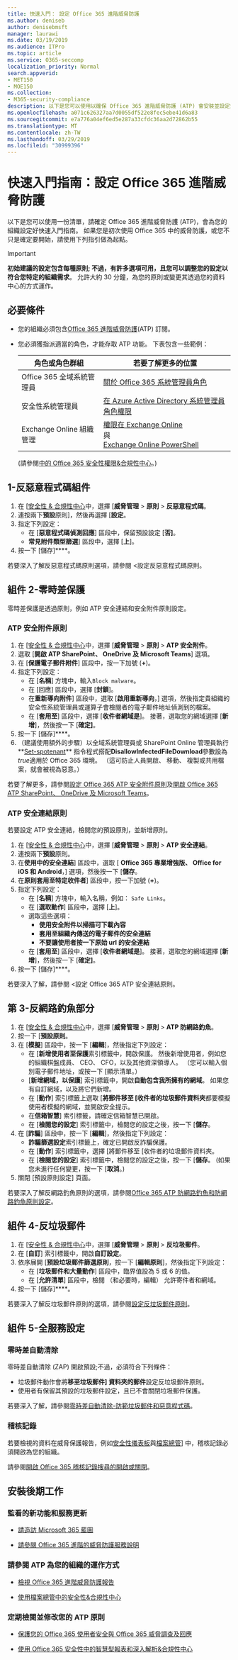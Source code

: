 ```yaml
---
title: 快速入門： 設定 Office 365 進階威脅防護
ms.author: deniseb
author: denisebmsft
manager: laurawi
ms.date: 03/19/2019
ms.audience: ITPro
ms.topic: article
ms.service: O365-seccomp
localization_priority: Normal
search.appverid:
- MET150
- MOE150
ms.collection:
- M365-security-compliance
description: 以下是您可以使用以確保 Office 365 進階威脅防護 (ATP) 會安裝並設定您組織快速入門指南。
ms.openlocfilehash: a071c626327aa7d0055df522e8fec5ebe41d6a83
ms.sourcegitcommit: e7a776a04ef6ed5e287a33cfdc36aa2d72862b55
ms.translationtype: MT
ms.contentlocale: zh-TW
ms.lasthandoff: 03/29/2019
ms.locfileid: "30999396"
---
```

# <a name="quick-start-guide-set-up-office-365-advanced-threat-protection"></a>快速入門指南：設定 Office 365 進階威脅防護

以下是您可以使用一份清單，請確定 Office 365 進階威脅防護 (ATP)，會為您的組織設定好快速入門指南。 如果您是初次使用 Office 365 中的威脅防護，或您不只是確定要開始，請使用下列指引做為起點。 

> [!IMPORTANT]
> **初始建議的設定包含每種原則; 不過，有許多選項可用，且您可以調整您的設定以符合您特定的組織需求**。 允許大約 30 分鐘，為您的原則或變更其透過您的資料中心的方式運作。

## <a name="prerequisites"></a>必要條件

- 您的組織必須包含[Office 365 進階威脅防護](office-365-atp.md)(ATP) 訂閱。

- 您必須獲指派適當的角色，才能存取 ATP 功能。 下表包含一些範例： 

    |角色或角色群組  |若要了解更多的位置  |
    |---------|---------|
    |Office 365 全域系統管理員 |[關於 Office 365 系統管理員角色](https://docs.microsoft.com/office365/admin/add-users/about-admin-roles)|
    |安全性系統管理員 |[在 Azure Active Directory 系統管理員角色權限](https://docs.microsoft.com/en-us/azure/active-directory/users-groups-roles/directory-assign-admin-roles)|
    |Exchange Online 組織管理 |[權限在 Exchange Online](https://docs.microsoft.com/en-us/exchange/permissions-exo/permissions-exo) <br>與<br> [Exchange Online PowerShell](https://docs.microsoft.com/powershell/exchange/exchange-online/exchange-online-powershell?view=exchange-ps)|

    (請參閱[中的 Office 365 安全性權限&amp;合規性中心](permissions-in-the-security-and-compliance-center.md)。)

## <a name="part-1---anti-malware"></a>1-反惡意程式碼組件

1. 在 [[安全性 & 合規性中心](https://protection.office.com)中，選擇 [**威脅管理** > **原則** > **反惡意程式碼**。
2. 連按兩下**預設**原則]，然後再選擇 [**設定**。
3. 指定下列設定：
    - 在 [**惡意程式碼偵測回應**] 區段中，保留預設設定 [**否]**。
    - **常見附件類型篩選**] 區段中，選擇 [**上**]。
4. 按一下 [儲存]****。

若要深入了解反惡意程式碼原則選項，請參閱 <<c0>設定反惡意程式碼原則。

## <a name="part-2---zero-day-protection"></a>組件 2-零時差保護

零時差保護是透過原則，例如 ATP 安全連結和安全附件原則設定。

### <a name="atp-safe-attachments-policies"></a>ATP 安全附件原則

1. 在 [[安全性 & 合規性中心](https://protection.office.com)中，選擇 [**威脅管理** > **原則** > **ATP 安全附件**。
2. 選取 [**開啟 ATP SharePoint、 OneDrive 及 Microsoft Teams**] 選項。
3. 在 [**保護電子郵件附件**] 區段中，按一下加號 (**+**)。
4. 指定下列設定：
    - 在 [**名稱**] 方塊中，輸入`Block malware`。
    - 在 [回應] 區段中，選擇 [**封鎖**]。
    - 在**重新導向附件**] 區段中，選取 [**啟用重新導向**，] 選項，然後指定貴組織的安全性系統管理員或運算子會檢閱者的電子郵件地址偵測到的檔案。
    - 在 [**套用至**] 區段中，選擇 [**收件者網域是**]。 接著，選取您的網域選擇 [**新增**]，然後按一下 [**確定]**。
5. 按一下 [儲存]****。
6. （建議使用額外的步驟）以全域系統管理員或 SharePoint Online 管理員執行**[Set-spotenant](https://docs.microsoft.com/powershell/module/sharepoint-online/Set-SPOTenant?view=sharepoint-ps)** 指令程式搭配**DisallowInfectedFileDownload**參數設為*true*適用於 Office 365 環境。 （這可防止人員開啟、 移動、 複製或共用檔案，就會被視為惡意。）  

若要了解更多，請參閱[設定 Office 365 ATP 安全附件原則](set-up-atp-safe-attachments-policies.md)及[開啟 Office 365 ATP SharePoint、 OneDrive 及 Microsoft Teams](turn-on-atp-for-spo-odb-and-teams.md)。

### <a name="atp-safe-links-policies"></a>ATP 安全連結原則

若要設定 ATP 安全連結，檢閱您的預設原則，並新增原則。

1. 在 [[安全性 & 合規性中心](https://protection.office.com)中，選擇 [**威脅管理** > **原則** > **ATP 安全連結**。
2. 連按兩下**預設**原則。
3. 在**使用中的安全連結**] 區段中，選取 [ **Office 365 專業增強版、 Office for iOS 和 Android**，] 選項，然後按一下 [**儲存**。
4. 在**原則套用至特定收件者**] 區段中，按一下加號 (**+**)。
5. 指定下列設定：
    - 在 [**名稱**] 方塊中，輸入名稱，例如： `Safe Links`。
    - 在 [**選取動作**] 區段中，選擇 [**上**]。
    - 選取這些選項：
        - **使用安全附件以掃描可下載內容** 
        - **套用至組織內傳送的電子郵件的安全連結**
        - **不要讓使用者按一下原始 url 的安全連結**
    - 在 [**套用至**] 區段中，選擇 [**收件者網域是**]。 接著，選取您的網域選擇 [**新增**]，然後按一下 [**確定]**。
6. 按一下 [儲存]****。

若要深入了解，請參閱 <<c0>設定 Office 365 ATP 安全連結原則。 

## <a name="part-3---anti-phishing"></a>第 3-反網路釣魚部分 

1. 在 [[安全性 & 合規性中心](https://protection.office.com)中，選擇 [**威脅管理** > **原則** > **ATP 防網路釣魚**。
2. 按一下 [**預設原則**。
3. 在 [**模擬**] 區段中，按一下 [**編輯**]，然後指定下列設定：
    -  在 [**新增使用者至保護**索引標籤中，開啟保護。 然後新增使用者，例如您的組織棋盤成員、 CEO、 CFO，以及其他資深領導人。 （您可以輸入個別電子郵件地址，或按一下 [顯示清單。）
    - [**新增網域，以保護**] 索引標籤中，開啟**自動包含我所擁有的網域**。 如果您有自訂網域，以及將它們新增。
    - 在 [**動作**] 索引標籤上選取 [**將郵件移至 [收件者的垃圾郵件資料夾**都要模擬使用者模擬的網域，並開啟安全提示。
    - 在**信箱智慧**] 索引標籤，請確定信箱智慧已開啟。
    - 在 [**檢閱您的設定**] 索引標籤中，檢閱您的設定之後，按一下 [**儲存**。
4. 在 [**詐騙**] 區段中，按一下 [**編輯**]，然後指定下列設定：
    - **詐騙篩選設定**索引標籤上，確定已開啟反詐騙保護。
    - 在 [**動作**] 索引標籤中，選擇 [將郵件移至 [收件者的垃圾郵件資料夾。
    - 在 [**檢閱您的設定**] 索引標籤中，檢閱您的設定之後，按一下 [**儲存**。 (如果您未進行任何變更，按一下 [**取消**。)
5. 關閉 [預設原則設定] 頁面。

若要深入了解反網路釣魚原則的選項，請參閱[Office 365 ATP 防網路釣魚和防網路釣魚原則設定](set-up-anti-phishing-policies.md)。

## <a name="part-4---anti-spam"></a>組件 4-反垃圾郵件

1. 在 [[安全性 & 合規性中心](https://protection.office.com)中，選擇 [**威脅管理** > **原則** > **反垃圾郵件**。
2. 在 [**自訂**] 索引標籤中，開啟**自訂設定**。
3. 依序展開 [**預設垃圾郵件篩選原則**，按一下 [**編輯原則**]，然後指定下列設定：
    - 在 [**垃圾郵件和大量動作**] 區段中，臨界值設為 5 或 6 的值。
    - 在 [**允許清單**] 區段中，檢閱 （和必要時，編輯） 允許寄件者和網域。
4. 按一下 [儲存]****。

若要深入了解反垃圾郵件原則的選項，請參閱[設定反垃圾郵件原則](configure-the-anti-spam-policies.md)。

## <a name="part-5---service-wide-settings"></a>組件 5-全服務設定

### <a name="zero-hour-auto-purge"></a>零時差自動清除

零時差自動清除 (ZAP) 開啟預設;不過，必須符合下列條件：
- 垃圾郵件動作會將**移至垃圾郵件] 資料夾的郵件**設定反垃圾郵件原則。
- 使用者有保留其預設的垃圾郵件設定，且已不會關閉垃圾郵件保護。

若要深入了解，請參閱[零時差自動清除-防範垃圾郵件和惡意程式碼](zero-hour-auto-purge.md)。

### <a name="audit-logging"></a>稽核記錄

若要檢視的資料在威脅保護報告，例如[安全性儀表板](security-dashboard.md)與[檔案總管](use-explorer-in-security-and-compliance.md)] 中，稽核記錄必須開啟為您的組織。

請參閱[開啟 Office 365 稽核記錄搜尋的開啟或關閉](turn-audit-log-search-on-or-off.md)。

## <a name="post-setup-tasks"></a>安裝後期工作

### <a name="watch-for-new-features-and-service-updates"></a>監看的新功能和服務更新

- [請造訪 Microsoft 365 藍圖](https://www.microsoft.com/microsoft-365/roadmap?filters=&searchterms=advanced%2Cthreat%2Cprotection)

- [請參閱 Office 365 進階的威脅防護服務說明](https://docs.microsoft.com/office365/servicedescriptions/office-365-advanced-threat-protection-service-description#whats-new-in-office-365-advanced-threat-protection-atp)

### <a name="see-how-atp-is-working-for-your-organization"></a>請參閱 ATP 為您的組織的運作方式

- [檢視 Office 365 進階威脅防護報告](view-reports-for-atp.md)

- [使用檔案總管中的安全性&amp;合規性中心](use-explorer-in-security-and-compliance.md)

### <a name="periodically-review-and-revise-your-atp-policies"></a>定期檢閱並修改您的 ATP 原則

- [保護您的 Office 365 使用者安全與 Office 365 威脅調查及回應](keep-users-safe-with-office-365-ti.md) 

- [使用 Office 365 安全性中的智慧型報表和深入解析&amp;合規性中心](reports-and-insights-in-security-and-compliance.md) 